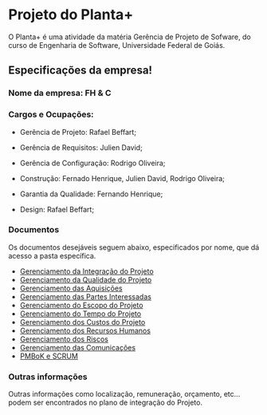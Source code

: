 # Projeto do Planta+
O Planta+ é uma atividade da matéria Gerência de Projeto de Sofware, do curso de Engenharia de Software, Universidade Federal de Goiás.

## Especificações da empresa!

### Nome da empresa: FH & C

### Cargos e Ocupações: 

- Gerência de Projeto: Rafael Beffart;

- Gerência de Requisitos: Julien David; 

- Gerência de Configuração: Rodrigo Oliveira; 

- Construção: Fernado Henrique, Julien David, Rodrigo Oliveira;

- Garantia da Qualidade: Fernando Henrique;

- Design: Rafael Beffart;

### Documentos
Os documentos desejáveis seguem abaixo, especificados por nome, que dá acesso a pasta específica.

- [Gerenciamento da Integração do Projeto](https://github.com/RodrigoAguiar0/Plantaplus/tree/master/Gerenciamento%20da%20Integra%C3%A7%C3%A3o%20do%20Projeto)
- [Gerenciamento da Qualidade do Projeto](https://github.com/RodrigoAguiar0/Plantaplus/tree/master/Gerenciamento%20da%20Qualidade%20do%20Projeto)
- [Gerenciamento das Aquisições](https://github.com/RodrigoAguiar0/Plantaplus/tree/master/Gerenciamento%20das%20Aquisi%C3%A7%C3%B5es)
- [Gerenciamento das Partes Interessadas](https://github.com/RodrigoAguiar0/Plantaplus/tree/master/Gerenciamento%20das%20Partes%20Interessadas)
- [Gerenciamento do Escopo do Projeto](https://github.com/RodrigoAguiar0/Plantaplus/tree/master/Gerenciamento%20do%20Escopo%20do%20Projeto)
- [Gerenciamento do Tempo do Projeto](https://github.com/RodrigoAguiar0/Plantaplus/tree/master/Gerenciamento%20do%20Tempo%20do%20Projeto)
- [Gerenciamento dos Custos do Projeto](https://github.com/RodrigoAguiar0/Plantaplus/tree/master/Gerenciamento%20dos%20Custos%20do%20Projeto)
- [Gerenciamento dos Recursos Humanos](https://github.com/RodrigoAguiar0/Plantaplus/tree/master/Gerenciamento%20dos%20Recursos%20Humanos)
- [Gerenciamento dos Riscos](https://github.com/RodrigoAguiar0/Plantaplus/tree/master/Gerenciamento%20dos%20Riscos)
- [Gerenciamento das Comunicações](https://github.com/RodrigoAguiar0/Plantaplus/tree/master/Gerencimaneto%20das%20Comunica%C3%A7%C3%B5es)
- [PMBoK e SCRUM](https://github.com/RodrigoAguiar0/Plantaplus/tree/master/PMBoK%20e%20Scrum)

### Outras informações
Outras informações como localização, remuneração, orçamento, etc... podem ser encontrados no plano de integração do Projeto.

